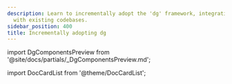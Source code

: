 ```yaml
---
description: Learn to incrementally adopt the 'dg' framework, integrating components
  with existing codebases.
sidebar_position: 400
title: Incrementally adopting dg
---
```

import DgComponentsPreview from '@site/docs/partials/\_DgComponentsPreview.md';

<DgComponentsPreview />

import DocCardList from '@theme/DocCardList';

<DocCardList />
